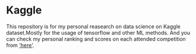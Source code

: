 # Kaggle
This repository is for my personal reasearch on data science on Kaggle dataset.Mostly for the usage of tensorflow and other ML methods. 
And you can check my personal ranking and scores on each attended competition from ['here'](https://www.kaggle.com/stephenyang0215). 
